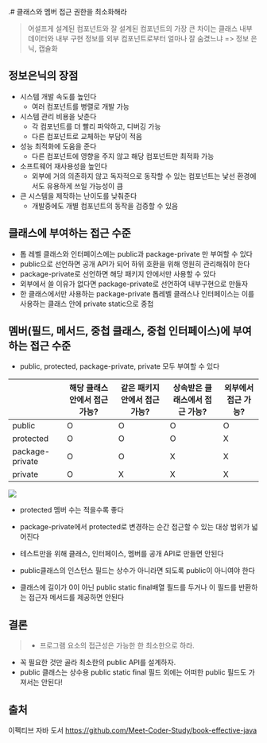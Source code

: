 .# 클래스와 멤버 접근 권한을 최소화해라

> 어설프게 설계된 컴포넌트와 잘 설계된 컴포넌트의 가장 큰 차이는 클래스 내부 데이터와 내부 구현 정보를 외부 컴포넌트로부터 얼마나 잘 숨겼느냐 => 정보 은닉, 캡슐화


## 정보은닉의 장점
- 시스템 개발 속도를 높인다
   - 여러 컴포넌트를 병렬로 개발 가능
- 시스템 관리 비용을 낮춘다
   - 각 컴포넌트를 더 빨리 파악하고, 디버깅 가능
   - 다른 컴포넌트로 교체하는 부담이 적음
- 성능 최적화에 도움을 준다
   - 다른 컴포넌트에 영향을 주지 않고 해당 컴포넌트만 최적화 가능
- 소프트웨어 재사용성을 높인다
   - 외부에 거의 의존하지 않고 독자적으로 동작할 수 있는 컴포넌트는 낯선 환경에서도 유용하게 쓰일 가능성이 큼
- 큰 시스템을 제작하는 난이도를 낮춰준다
   - 개발중에도 개별 컴포넌트의 동작을 검증할 수 있음
   
   
## 클래스에 부여하는 접근 수준
- 톱 레벨 클래스와 인터페이스에는 public과 package-private 만 부여할 수 있다
- public으로 선언하면 공개 API가 되어 하위 호환을 위해 영원히 관리해줘야 한다
- package-private로 선언하면 해당 패키지 안에서만 사용할 수 있다
- 외부에서 쓸 이유가 없다면 package-private로 선언하여 내부구현으로 만들자
- 한 클래스에서만 사용하는 package-private 톱레벨 클래스나 인터페이스는 이를 사용하는 클래스 안에 private static으로 중첩

## 멤버(필드, 메서드, 중첩 클래스, 중첩 인터페이스)에 부여하는 접근 수준

- public, protected, package-private, private 모두 부여할 수 있다

|                 | 해당 클래스 안에서 접근 가능? | 같은 패키지 안에서 접근 가능? | 상속받은 클래스에서 접근 가능? | 외부에서 접근 가능? |
| --------------- | ----------------------------- | ----------------------------- | ------------------------------ | ------------------- |
| public          | O                             | O                             | O                              | O                   |
| protected       | O                             | O                             | O                              | X                   |
| package-private | O                             | O                             | X                              | X                   |
| private         | O                             | X                             | X                              | X                   |
![](https://velog.velcdn.com/images/myway00/post/0c3f78b5-3dd6-4667-bc53-9dd647327203/image.png)

- protected 멤버 수는 적을수록 좋다

- package-private에서 protected로 변경하는 순간 접근할 수 있는 대상 범위가 넓어진다
- 테스트만을 위해 클래스, 인터페이스, 멤버를 공개 API로 만들면 안된다

- public클래스의 인스턴스 필드는 상수가 아니라면 되도록 public이 아니여야 한다

- 클래스에 길이가 0이 아닌 public static final배열 필드를 두거나 이 필드를 반환하는 접근자 메서드를 제공하면 안된다



## 결론 
> - 프로그램 요소의 접근성은 가능한 한 최소한으로 하라.
- 꼭 필요한 것만 골라 최소한의 public API를 설계하자.
- public 클래스는 상수용 public static final 필드 외에는 어떠한 public 필드도 가져서는 안된다!

## 출처

이펙티브 자바 도서 
https://github.com/Meet-Coder-Study/book-effective-java
